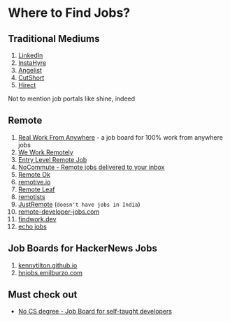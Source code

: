 # Where to Find Jobs?

## Traditional Mediums

1. [LinkedIn](https://www.linkedin.com/jobs/)
2. [InstaHyre](https://www.instahyre.com/)
3. [Angelist](https://angel.co/)
4. [CutShort](https://cutshort.io/)
5. [Hirect](https://www.hirect.in/)

Not to mention job portals like shine, indeed

## Remote

1. [Real Work From Anywhere](https://www.realworkfromanywhere.com/) - a job board for 100% work from anywhere jobs
2. [We Work Remotely](https://weworkremotely.com/)
3. [Entry Level Remote Job](https://entrylevelremotejob.com/)
4. [NoCommute - Remote jobs delivered to your inbox](https://nocommute.substack.com/)
5. [Remote Ok](https://remoteok.com/)
6. [remotive.io](https://remotive.io/)
7. [Remote Leaf](https://remoteleaf.com/)
8. [remotists](https://remotists.com/)
9. [JustRemote](https://justremote.co/) (`doesn't have jobs in India`)
10. [remote-developer-jobs.com](https://www.remote-developer-jobs.com/)
11. [findwork.dev](https://findwork.dev)
12. [echo jobs](https://echojobs.io/search?q=&locations=Remote%2BIndia&page=1)

## Job Boards for HackerNews Jobs

1. [kennytilton.github.io](https://kennytilton.github.io/whoishiring/)
2. [hnjobs.emilburzo.com](https://hnjobs.emilburzo.com)

## Must check out
- [No CS degree - Job Board for self-taught developers](https://www.nocsdegree.com/jobs/)


